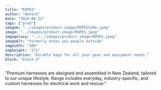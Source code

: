 ```yaml
---
title: "ROPES"
author: "Amtech"
date: "2024-06-22"
tags: ["prod"]
imagem: "../images/product-image/ROPES%20m.jpeg"
image: "../images/product-image/ROPES.jpeg"
imgagelazy: "../../images/product-image/ROPES.jpeg"
imageAlt: "formerly dress you people outside"
imgwidth: "380"
imgheight: "271"
description: "Durable bags for all your gear and equipment needs."
block: "block-3"
---
```


"Premium harnesses are designed and assembled in New Zealand,
tailored to our unique lifestyle. Range includes everyday, industry-specific,
and custom harnesses for electrical work and rescue."
